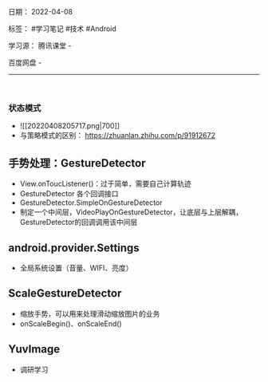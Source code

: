 日期： 2022-04-08

标签： #学习笔记 #技术  #Android 

学习源： 
腾讯课堂 - 

百度网盘 - 

---
<br>

### 状态模式
- ![[20220408205717.png|700]]
- 与策略模式的区别： https://zhuanlan.zhihu.com/p/91912672


## 手势处理：GestureDetector
- View.onToucListener()：过于简单，需要自己计算轨迹
- GestureDetector 各个回调接口
- GestureDetector.SimpleOnGestureDetector
- 制定一个中间层，VideoPlayOnGestureDetector，让底层与上层解耦，GestureDetector的回调调用该中间层


## android.provider.Settings 
- 全局系统设置（音量、WIFI、亮度）


## ScaleGestureDetector
- 缩放手势，可以用来处理滑动缩放图片的业务
- onScaleBegin()、onScaleEnd()


## YuvImage
- 调研学习